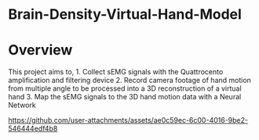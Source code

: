 # Brain-Density-Virtual-Hand-Model

# Overview
This project aims to, 1. Collect sEMG signals with the Quattrocento amplification and filtering device 2. Record camera footage of hand motion from multiple angle to be processed into a 3D reconstruction of a virtual hand 3. Map the sEMG signals to the 3D hand motion data with a Neural Network


https://github.com/user-attachments/assets/ae0c59ec-6c00-4016-9be2-546444edf4b8

